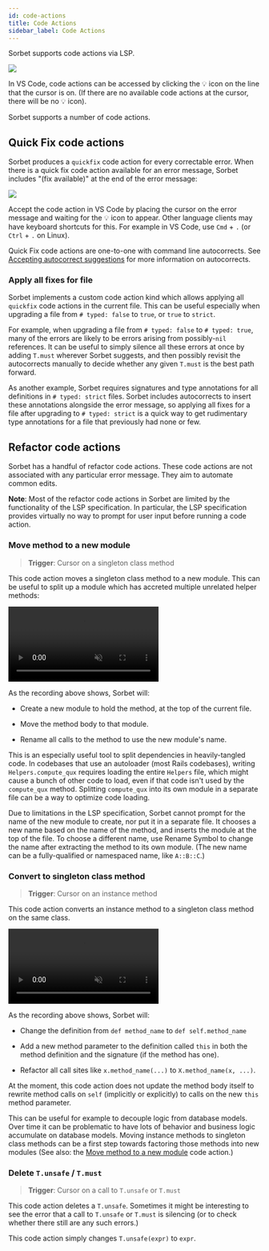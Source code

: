 ```yaml
---
id: code-actions
title: Code Actions
sidebar_label: Code Actions
---
```


Sorbet supports code actions via LSP.

![](/img/suggest-sig-code-action-01.png)

In VS Code, code actions can be accessed by clicking the 💡 icon on the line
that the cursor is on. (If there are no available code actions at the cursor,
there will be no 💡 icon).

Sorbet supports a number of code actions.

## Quick Fix code actions

Sorbet produces a `quickfix` code action for every correctable error. When there
is a quick fix code action available for an error message, Sorbet includes "(fix
available)" at the end of the error message:

![](/img/lsp/fix-available.png)

Accept the code action in VS Code by placing the cursor on the error message and
waiting for the 💡 icon to appear. Other language clients may have keyboard
shortcuts for this. For example in VS Code, use `Cmd` + `.` (or `Ctrl` + `.` on
Linux).

Quick Fix code actions are one-to-one with command line autocorrects. See
[Accepting autocorrect suggestions](cli.md#accepting-autocorrect-suggestions)
for more information on autocorrects.

### Apply all fixes for file

Sorbet implements a custom code action kind which allows applying all `quickfix`
code actions in the current file. This can be useful especially when upgrading a
file from `# typed: false` to `true`, or `true` to `strict`.

For example, when upgrading a file from `# typed: false` to `# typed: true`,
many of the errors are likely to be errors arising from possibly-`nil`
references. It can be useful to simply silence all these errors at once by
adding `T.must` wherever Sorbet suggests, and then possibly revisit the
autocorrects manually to decide whether any given `T.must` is the best path
forward.

As another example, Sorbet requires signatures and type annotations for all
definitions in `# typed: strict` files. Sorbet includes autocorrects to insert
these annotations alongside the error message, so applying all fixes for a file
after upgrading to `# typed: strict` is a quick way to get rudimentary type
annotations for a file that previously had none or few.

## Refactor code actions

Sorbet has a handful of refactor code actions. These code actions are not
associated with any particular error message. They aim to automate common edits.

**Note**: Most of the refactor code actions in Sorbet are limited by the
functionality of the LSP specification. In particular, the LSP specification
provides virtually no way to prompt for user input before running a code action.

### Move method to a new module

> **Trigger**: Cursor on a singleton class method

This code action moves a singleton class method to a new module. This can be
useful to split up a module which has accreted multiple unrelated helper
methods:

<video autoplay loop muted playsinline style="max-width: calc(min(813px, 100%));">
  <source src="/img/lsp/move-method-to-new-module.mp4" type="video/mp4">
</video>

As the recording above shows, Sorbet will:

- Create a new module to hold the method, at the top of the current file.

- Move the method body to that module.

- Rename all calls to the method to use the new module's name.

This is an especially useful tool to split dependencies in heavily-tangled code.
In codebases that use an autoloader (most Rails codebases), writing
`Helpers.compute_qux` requires loading the entire `Helpers` file, which might
cause a bunch of other code to load, even if that code isn't used by the
`compute_qux` method. Splitting `compute_qux` into its own module in a separate
file can be a way to optimize code loading.

Due to limitations in the LSP specification, Sorbet cannot prompt for the name
of the new module to create, nor put it in a separate file. It chooses a new
name based on the name of the method, and inserts the module at the top of the
file. To choose a different name, use Rename Symbol to change the name after
extracting the method to its own module. (The new name can be a fully-qualified
or namespaced name, like `A::B::C`.)

<!-- TODO(jez) Document Rename Symbol, and link to it here -->

### Convert to singleton class method

> **Trigger**: Cursor on an instance method

This code action converts an instance method to a singleton class method on the
same class.

<video autoplay loop muted playsinline style="max-width: calc(min(813px, 100%));">
  <source src="/img/lsp/convert-to-singleton-class-method.mp4" type="video/mp4">
</video>

As the recording above shows, Sorbet will:

- Change the definition from `def method_name` to `def self.method_name`

- Add a new method parameter to the definition called `this` in both the method
  definition and the signature (if the method has one).

- Refactor all call sites like `x.method_name(...)` to `X.method_name(x, ...)`.

At the moment, this code action does not update the method body itself to
rewrite method calls on `self` (implicitly or explicitly) to calls on the new
`this` method parameter.

This can be useful for example to decouple logic from database models. Over time
it can be problematic to have lots of behavior and business logic accumulate on
database models. Moving instance methods to singleton class methods can be a
first step towards factoring those methods into new modules (See also: the
[Move method to a new module](#move-method-to-a-new-module) code action.)

### Delete `T.unsafe` / `T.must`

> **Trigger**: Cursor on a call to `T.unsafe` or `T.must`

This code action deletes a `T.unsafe`. Sometimes it might be interesting to see
the error that a call to `T.unsafe` or `T.must` is silencing (or to check
whether there still are any such errors.)

This code action simply changes `T.unsafe(expr)` to `expr`.

<!-- TODO(neil) Document Extract Variable eventually -->
